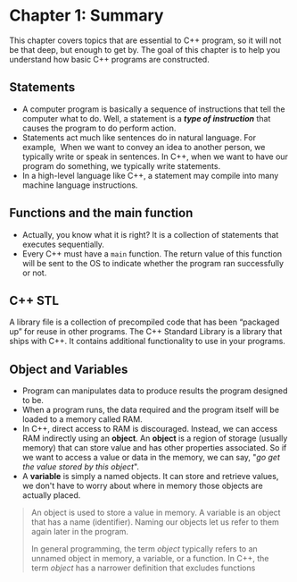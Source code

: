 # Chapter 1: Summary

This chapter covers topics that are essential to C++ program, so it will not be that deep, but enough to get by. The goal of this chapter is to help you understand how basic C++ programs are constructed.

## Statements

- A computer program is basically a sequence of instructions that tell the computer what to do. Well, a statement is a ***type of instruction*** that causes the program to do perform action.
- Statements act much like sentences do in natural language. For example,  When we want to convey an idea to another person, we typically write or speak in sentences. In C++, when we want to have our program do something, we typically write statements.
- In a high-level language like C++, a statement may compile into many machine language instructions.

## Functions and the main function

- Actually, you know what it is right? It is a collection of statements that executes sequentially.
- Every C++ must have a `main` function. The return value of this function will be sent to the OS to indicate whether the program ran successfully or not.

## C++ STL

A library file is a collection of precompiled code that has been “packaged up” for reuse in other programs. The C++ Standard Library is a library that ships with C++. It contains additional functionality to use in your programs.

## Object and Variables

- Program can manipulates data to produce results the program designed to be.
- When a program runs, the data required and the program itself will be loaded to a memory called RAM. 
- In C++, direct access to RAM is discouraged. Instead, we can access RAM indirectly using an **object**. An **object** is a region of storage (usually memory) that can store value and has other properties associated. So if we want to access a value or data in the memory, we can say, "*go get the value stored by this object*".
- A **variable** is simply a named objects. It can store and retrieve values, we don't have to worry about where in memory those objects are actually placed.

>An object is used to store a value in memory. A variable is an object that has a name (identifier).
>Naming our objects let us refer to them again later in the program.
>
>In general programming, the term _object_ typically refers to an unnamed object in memory, a variable, or a function. In C++, the term _object_ has a narrower definition that excludes functions


